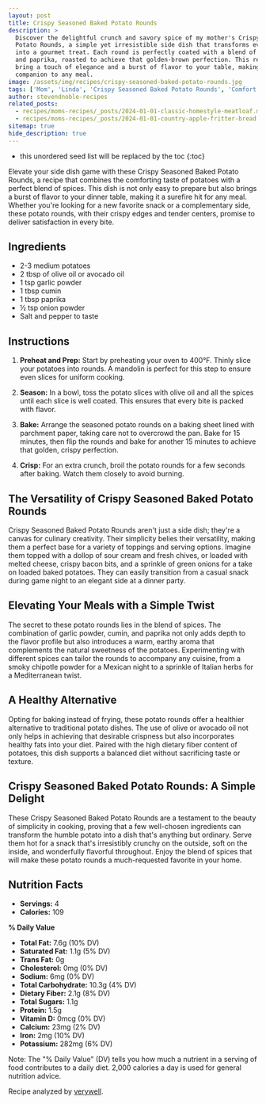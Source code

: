 ```yaml
---
layout: post
title: Crispy Seasoned Baked Potato Rounds
description: >
  Discover the delightful crunch and savory spice of my mother's Crispy Seasoned Baked
  Potato Rounds, a simple yet irresistible side dish that transforms everyday potatoes
  into a gourmet treat. Each round is perfectly coated with a blend of garlic, cumin,
  and paprika, roasted to achieve that golden-brown perfection. This recipe promises to
  bring a touch of elegance and a burst of flavor to your table, making it the perfect
  companion to any meal.
image: /assets/img/recipes/crispy-seasoned-baked-potato-rounds.jpg
tags: ['Mom', 'Linda', 'Crispy Seasoned Baked Potato Rounds', 'Comfort Food']
author: stevendnoble-recipes
related_posts:
  - recipes/moms-recipes/_posts/2024-01-01-classic-homestyle-meatloaf.md
  - recipes/moms-recipes/_posts/2024-01-01-country-apple-fritter-bread.md
sitemap: true
hide_description: true
---
```


* this unordered seed list will be replaced by the toc
{:toc}

Elevate your side dish game with these Crispy Seasoned Baked Potato Rounds, a recipe that combines the comforting taste of potatoes with a perfect blend of spices. This dish is not only easy to prepare but also brings a burst of flavor to your dinner table, making it a surefire hit for any meal. Whether you're looking for a new favorite snack or a complementary side, these potato rounds, with their crispy edges and tender centers, promise to deliver satisfaction in every bite.

## Ingredients

* 2-3 medium potatoes
* 2 tbsp of olive oil or avocado oil
* 1 tsp garlic powder
* 1 tbsp cumin
* 1 tbsp paprika
* ½ tsp onion powder
* Salt and pepper to taste

## Instructions

1. **Preheat and Prep:** Start by preheating your oven to 400°F. Thinly slice your potatoes into rounds. A mandolin is perfect for this step to ensure even slices for uniform cooking.

2. **Season:** In a bowl, toss the potato slices with olive oil and all the spices until each slice is well coated. This ensures that every bite is packed with flavor.

3. **Bake:** Arrange the seasoned potato rounds on a baking sheet lined with parchment paper, taking care not to overcrowd the pan. Bake for 15 minutes, then flip the rounds and bake for another 15 minutes to achieve that golden, crispy perfection.

4. **Crisp:** For an extra crunch, broil the potato rounds for a few seconds after baking. Watch them closely to avoid burning.

## The Versatility of Crispy Seasoned Baked Potato Rounds

Crispy Seasoned Baked Potato Rounds aren't just a side dish; they're a canvas for culinary creativity. Their simplicity belies their versatility, making them a perfect base for a variety of toppings and serving options. Imagine them topped with a dollop of sour cream and fresh chives, or loaded with melted cheese, crispy bacon bits, and a sprinkle of green onions for a take on loaded baked potatoes. They can easily transition from a casual snack during game night to an elegant side at a dinner party.

## Elevating Your Meals with a Simple Twist

The secret to these potato rounds lies in the blend of spices. The combination of garlic powder, cumin, and paprika not only adds depth to the flavor profile but also introduces a warm, earthy aroma that complements the natural sweetness of the potatoes. Experimenting with different spices can tailor the rounds to accompany any cuisine, from a smoky chipotle powder for a Mexican night to a sprinkle of Italian herbs for a Mediterranean twist.

## A Healthy Alternative

Opting for baking instead of frying, these potato rounds offer a healthier alternative to traditional potato dishes. The use of olive or avocado oil not only helps in achieving that desirable crispness but also incorporates healthy fats into your diet. Paired with the high dietary fiber content of potatoes, this dish supports a balanced diet without sacrificing taste or texture.

## Crispy Seasoned Baked Potato Rounds: A Simple Delight

These Crispy Seasoned Baked Potato Rounds are a testament to the beauty of simplicity in cooking, proving that a few well-chosen ingredients can transform the humble potato into a dish that's anything but ordinary. Serve them hot for a snack that's irresistibly crunchy on the outside, soft on the inside, and wonderfully flavorful throughout. Enjoy the blend of spices that will make these potato rounds a much-requested favorite in your home.

## Nutrition Facts

* **Servings:** 4
* **Calories:** 109

**% Daily Value**

* **Total Fat:** 7.6g (10% DV)
* **Saturated Fat:** 1.1g (5% DV)
* **Trans Fat:** 0g
* **Cholesterol:** 0mg (0% DV)
* **Sodium:** 6mg (0% DV)
* **Total Carbohydrate:** 10.3g (4% DV)
* **Dietary Fiber:** 2.1g (8% DV)
* **Total Sugars:** 1.1g
* **Protein:** 1.5g
* **Vitamin D:** 0mcg (0% DV)
* **Calcium:** 23mg (2% DV)
* **Iron:** 2mg (10% DV)
* **Potassium:** 282mg (6% DV)

Note: The "% Daily Value" (DV) tells you how much a nutrient in a serving of food contributes to a daily diet. 2,000 calories a day is used for general nutrition advice.

Recipe analyzed by <a href="https://www.verywellfit.com/recipe-nutrition-analyzer-4157076" target="_blank">verywell</a>.

<script type="application/ld+json">
{
  "@context": "http://schema.org",
  "@type": "Recipe",
  "name": "Crispy Seasoned Baked Potato Rounds",
  "image": "crispy-seasoned-baked-potato-rounds.jpg",
  "author": {
    "@type": "Person",
    "name": "Steven D Noble"
  },
  "description": "Elevate your side dish game with these Crispy Seasoned Baked Potato Rounds, a perfect blend of spices and the comforting taste of potatoes.",
  "prepTime": "PT10M",
  "cookTime": "PT30M",
  "totalTime": "PT40M",
  "recipeYield": "4 servings",
  "recipeCategory": "Side Dish",
  "recipeCuisine": "American",
  "recipeIngredient": [
    "2-3 medium potatoes",
    "2 tbsp of olive oil or avocado oil",
    "1 tsp garlic powder",
    "1 tbsp cumin",
    "1 tbsp paprika",
    "½ tsp onion powder",
    "Salt and pepper to taste"
  ],
  "recipeInstructions": [
    {
      "@type": "HowToStep",
      "text": "Preheat oven to 400°F and thinly slice potatoes for uniform cooking."
    },
    {
      "@type": "HowToStep",
      "text": "Toss potato slices with oil and spices until well coated."
    },
    {
      "@type": "HowToStep",
      "text": "Arrange potatoes on a parchment-lined baking sheet, bake for 15 minutes, flip, and bake for another 15 minutes."
    },
    {
      "@type": "HowToStep",
      "text": "Broil for a few seconds for extra crispiness."
    }
  ],
  "nutrition": {
    "@type": "NutritionInformation",
    "calories": "109",
    "fatContent": "7.6g",
    "saturatedFatContent": "1.1g",
    "cholesterolContent": "0mg",
    "sodiumContent": "6mg",
    "carbohydrateContent": "10.3g",
    "fiberContent": "2.1g",
    "sugarContent": "1.1g",
    "proteinContent": "1.5g"
  }
}
</script>
